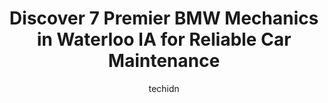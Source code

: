 ---
layout: ampstory
image: https://images.unsplash.com/photo-1614687153862-b0e115ebcef1?ixlib=rb-4.0.3&ixid=MnwxMjA3fDB8MHxwaG90by1wYWdlfHx8fGVufDB8fHx8&auto=format&fit=crop&w=640&h=853&q=80
author: techidn
featured: false
description: Searching for the finest BMW Mechanic in Waterloo IA, USA? Look no further than the 7 best BMW Mechanic in the area, where youll find a team of highly qualified professionals ready to handl
title: Discover 7 Premier BMW Mechanics in Waterloo IA for Reliable Car Maintenance
cover:
   title: Discover 7 Premier BMW Mechanics in Waterloo IA for Reliable Car Maintenance
   subtitle: Rickpate
   background: https://images.unsplash.com/photo-1614687153862-b0e115ebcef1?ixlib=rb-4.0.3&ixid=MnwxMjA3fDB8MHxwaG90by1wYWdlfHx8fGVufDB8fHx8&auto=format&fit=crop&w=640&h=853&q=80

pages: 
 - layout: thirds
   top: <h1>#1 Boubin Automotive Service</h1>
   bottom: "<p>I was traveling through town - not a regular customer...I brought my trailer in on one rim with a shredded tire...Sean dropped everything and got me back on the road very</p>"
   background: https://www.knot35.com/toplist/wp-content/uploads/2023/06/best-bmw-mechanic-1-in-waterloo-ia-1685839517.jpeg
   backgroundblur: true
 - layout: thirds
   top: <h1>#2 Jim Lind Service</h1>
   bottom: "<p>230 E Ridgeway Ave, Waterloo, IA 50702, United States</p>"
   background: https://www.knot35.com/toplist/wp-content/uploads/2023/06/best-bmw-mechanic-2-in-waterloo-ia-1685839518.jpeg
   cta:
      link: https://www.knot35.com/toplist/discover-7-premier-bmw-mechanics-in-waterloo-ia-for-reliable-car-maintenance/
      text: Discover 7 Premier BMW Mechanics in Waterloo IA for Reliable Car Maintenance
 - layout: thirds
   top: <h1>#3 K & S Wheel Alignment</h1>
   bottom: "<p>500 Ansborough Ave, Waterloo, IA 50701, United States</p>"
   background: https://www.knot35.com/toplist/wp-content/uploads/2023/06/best-bmw-mechanic-3-in-waterloo-ia-1685839518.jpeg
   cta:
      link: https://www.knot35.com/toplist/discover-7-premier-bmw-mechanics-in-waterloo-ia-for-reliable-car-maintenance/
      text: Discover 7 Premier BMW Mechanics in Waterloo IA for Reliable Car Maintenance
 - layout: thirds
   top: <h1>#4 Import AutoWerks</h1>
   bottom: "<p>1671 Sycamore St, Waterloo, IA 50703, United States</p>"
   background: https://images.unsplash.com/photo-1540457036297-448b6b99e91c?ixlib=rb-4.0.3&ixid=MnwxMjA3fDB8MHxwaG90by1wYWdlfHx8fGVufDB8fHx8&auto=format&fit=crop&w=640&h=853&q=80
   cta:
      link: https://www.knot35.com/toplist/discover-7-premier-bmw-mechanics-in-waterloo-ia-for-reliable-car-maintenance/
      text: Discover 7 Premier BMW Mechanics in Waterloo IA for Reliable Car Maintenance
 - layout: thirds
   top: <h1>#5 Eurosport Motors, Inc.</h1>
   bottom: "<p>3816 Lafayette Rd, Evansdale, IA 50707, United States</p>"
   background: https://images.unsplash.com/photo-1574169208507-84376144848b?ixlib=rb-4.0.3&ixid=MnwxMjA3fDB8MHxwaG90by1wYWdlfHx8fGVufDB8fHx8&auto=format&fit=crop&w=640&h=853&q=80
   cta:
      link: https://www.knot35.com/toplist/discover-7-premier-bmw-mechanics-in-waterloo-ia-for-reliable-car-maintenance/
      text: Discover 7 Premier BMW Mechanics in Waterloo IA for Reliable Car Maintenance
 - layout: thirds
   top: <h1>#6 Metro Transmission & Auto Repair</h1>
   bottom: "<p>326 W 10th St, Waterloo, IA 50702, United States</p>"
   background: https://images.unsplash.com/photo-1522441815192-d9f04eb0615c?ixlib=rb-4.0.3&ixid=MnwxMjA3fDB8MHxwaG90by1wYWdlfHx8fGVufDB8fHx8&auto=format&fit=crop&w=640&h=853&q=80
   cta:
      link: https://www.knot35.com/toplist/discover-7-premier-bmw-mechanics-in-waterloo-ia-for-reliable-car-maintenance/
      text: Discover 7 Premier BMW Mechanics in Waterloo IA for Reliable Car Maintenance
 - layout: thirds
   top: <h1>#7 Nates Auto Repair</h1>
   bottom: "<p>1821 Commercial St, Waterloo, IA 50703, United States</p>"
   background: https://images.unsplash.com/photo-1518640467707-6811f4a6ab73?ixlib=rb-4.0.3&ixid=MnwxMjA3fDB8MHxwaG90by1wYWdlfHx8fGVufDB8fHx8&auto=format&fit=crop&w=640&h=853&q=80
   cta:
      link: https://www.knot35.com/toplist/discover-7-premier-bmw-mechanics-in-waterloo-ia-for-reliable-car-maintenance/
      text: Discover 7 Premier BMW Mechanics in Waterloo IA for Reliable Car Maintenance
 - layout: thirds
   middle: Continue reading...
   background: https://images.unsplash.com/photo-1564951434112-64d74cc2a2d7?ixlib=rb-4.0.3&ixid=MnwxMjA3fDB8MHxwaG90by1wYWdlfHx8fGVufDB8fHx8&auto=format&fit=crop&w=640&h=853&q=80
   cta:
      link: https://www.knot35.com/toplist/discover-7-premier-bmw-mechanics-in-waterloo-ia-for-reliable-car-maintenance/
      text: Discover 7 Premier BMW Mechanics in Waterloo IA for Reliable Car Maintenance
      
---